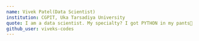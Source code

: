 ```yaml
---
name: Vivek Patel(Data Scientist)
institution: CGPIT, Uka Tarsadiya University
quote: I am a data scientist. My specialty? I got PYTHON in my pants🐍
github_user: viveks-codes
---
```


